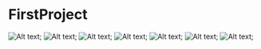 # FirstProject
![Alt text](https://github.com/PanHongwen/FirstProject/blob/master/jietu/helloword.png);
![Alt text](https://github.com/PanHongwen/FirstProject/blob/master/jietu/linearlayout.png);
![Alt text](https://github.com/PanHongwen/FirstProject/blob/master/jietu/relativelayout.png);
![Alt text](https://github.com/PanHongwen/FirstProject/blob/master/jietu/tablelayout.png);
![Alt text](https://github.com/PanHongwen/FirstProject/blob/master/jietu/listview.png);
![Alt text](https://github.com/PanHongwen/FirstProject/blob/master/jietu/alertdialog.png);
![Alt text](https://github.com/PanHongwen/FirstProject/blob/master/jietu/menutest.png);

